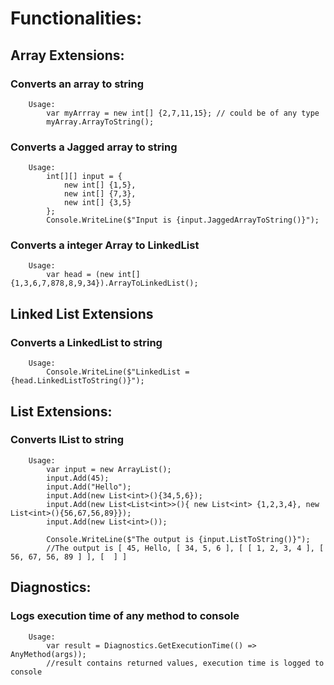 # Functionalities:

## Array Extensions:
### Converts an array to string
        Usage:
            var myArrray = new int[] {2,7,11,15}; // could be of any type
            myArray.ArrayToString();
### Converts a Jagged array to string
        Usage:
            int[][] input = {
                new int[] {1,5},
                new int[] {7,3},
                new int[] {3,5}
            };
            Console.WriteLine($"Input is {input.JaggedArrayToString()}");
### Converts a integer Array to LinkedList
        Usage: 
            var head = (new int[] {1,3,6,7,878,8,9,34}).ArrayToLinkedList();

## Linked List Extensions
### Converts a LinkedList to string
        Usage:
            Console.WriteLine($"LinkedList = {head.LinkedListToString()}");

## List Extensions:
### Converts IList to string
        Usage:
            var input = new ArrayList();
            input.Add(45);
            input.Add("Hello");
            input.Add(new List<int>(){34,5,6});
            input.Add(new List<List<int>>(){ new List<int> {1,2,3,4}, new List<int>(){56,67,56,89}});
            input.Add(new List<int>());

            Console.WriteLine($"The output is {input.ListToString()}");
            //The output is [ 45, Hello, [ 34, 5, 6 ], [ [ 1, 2, 3, 4 ], [ 56, 67, 56, 89 ] ], [  ] ]

## Diagnostics:
### Logs execution time of any method to console
        Usage:
            var result = Diagnostics.GetExecutionTime(() => AnyMethod(args));
            //result contains returned values, execution time is logged to console  

